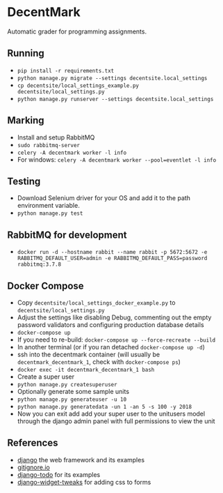 # DecentMark
Automatic grader for programming assignments.

## Running
- `pip install -r requirements.txt`
- `python manage.py migrate --settings decentsite.local_settings`
- `cp decentsite/local_settings_example.py decentsite/local_settings.py`
- `python manage.py runserver --settings decentsite.local_settings`

## Marking
- Install and setup RabbitMQ
- `sudo rabbitmq-server`
- `celery -A decentmark worker -l info`
- For windows: `celery -A decentmark worker --pool=eventlet -l info`

## Testing
- Download Selenium driver for your OS and add it to the path environment variable.
- `python manage.py test`

## RabbitMQ for development
- `docker run -d --hostname rabbit --name rabbit -p 5672:5672 -e RABBITMQ_DEFAULT_USER=admin -e RABBITMQ_DEFAULT_PASS=password rabbitmq:3.7.8`

## Docker Compose
- Copy `decentsite/local_settings_docker_example.py` to `decentsite/local_settings.py`
- Adjust the settings like disabling Debug, commenting out the empty password validators and configuring production database details
- `docker-compose up`
- If you need to re-build: `docker-compose up --force-recreate --build`
- In another terminal (or if you ran detached `docker-compose up -d`)
- ssh into the decentmark container (will usually be `decentmark_decentmark_1`, check with `docker-compose ps`)
- `docker exec -it decentmark_decentmark_1 bash`
- Create a super user
- `python manage.py createsuperuser`
- Optionally generate some sample units
- `python manage.py generateuser -u 10`
- `python manage.py generatedata -un 1 -an 5 -s 100 -y 2018`
- Now you can exit add add your super user to the unitusers model through the django admin panel with full permissions to view the unit

## References
- [django](https://www.djangoproject.com/) the web framework and its examples
- [gitignore.io](https://www.gitignore.io/)
- [django-todo](https://github.com/shacker/django-todo) for its examples
- [django-widget-tweaks](https://github.com/jazzband/django-widget-tweaks) for adding css to forms
